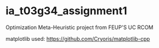 # ia_t03g34_assignment1
Optimization Meta-Heuristic project from FEUP'S UC RCOM 

matplotlib used: 
https://github.com/Cryoris/matplotlib-cpp
